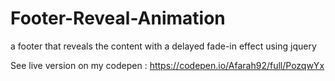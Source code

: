 # Footer-Reveal-Animation
a footer that reveals the content with a delayed fade-in effect using jquery

See live version on my codepen : https://codepen.io/Afarah92/full/PozqwYx
